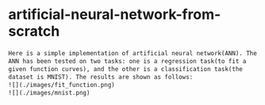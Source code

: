 # artificial-neural-network-from-scratch  
    Here is a simple implementation of artificial neural network(ANN). The ANN has been tested on two tasks: one is a regression task(to fit a given function curves), and the other is a classification task(the dataset is MNIST). The results are shown as follows:  
    ![](./images/fit_function.png)  
    ![](./images/mnist.png)  
